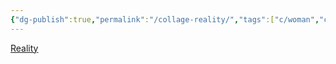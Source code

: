 ```yaml
---
{"dg-publish":true,"permalink":"/collage-reality/","tags":["c/woman","c/man","c/fence","c/caleidoscope"],"created":"2024-01-01T15:42:50.060-05:00","updated":"2024-01-01T17:18:15.903-05:00"}
---
```



[Reality](https://www.instagram.com/p/BwaxFdoFxMV/)